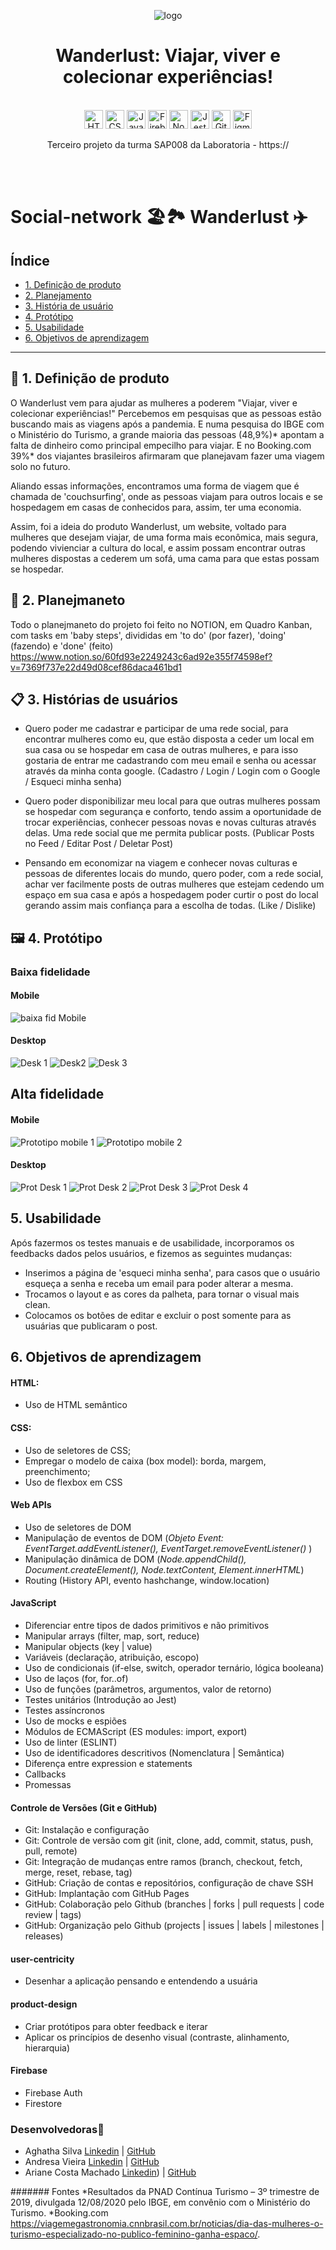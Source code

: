 <div align="center">

  ![logo](https://user-images.githubusercontent.com/109089136/202313770-142fc0da-823c-4ec3-8463-e3a495d13af1.png)

  # Wanderlust: Viajar, viver e colecionar experiências!
  
 <br>

  <img src="https://cdn.jsdelivr.net/gh/devicons/devicon/icons/html5/html5-original.svg" alt="HTML5" style="height: 30px;"/>
  <img src="https://cdn.jsdelivr.net/gh/devicons/devicon/icons/css3/css3-original.svg" alt="CSS3" style="height: 30px;"/>
  <img src="https://cdn.jsdelivr.net/gh/devicons/devicon/icons/javascript/javascript-original.svg" alt="JavaScript" style="height: 30px;"/>
  <img src="https://cdn.jsdelivr.net/gh/devicons/devicon/icons/firebase/firebase-plain.svg" alt="Firebase" style="height: 30px;"/>
  <img src="https://cdn.jsdelivr.net/gh/devicons/devicon/icons/nodejs/nodejs-plain.svg" alt="Node.js" style="height: 30px;"/>
  <img src="https://cdn.jsdelivr.net/gh/devicons/devicon/icons/jest/jest-plain.svg" alt="Jest" style="height: 30px;"/> 
  <img src="https://cdn.jsdelivr.net/gh/devicons/devicon/icons/github/github-original.svg" alt="GitHub" style="height: 30px;"/> 
  <img src="https://cdn.jsdelivr.net/gh/devicons/devicon/icons/figma/figma-original.svg" alt="Figma" style="height: 30px;"/>

  <br>

  Terceiro projeto da turma SAP008 da Laboratoria - https:// 
  
</div>
 <br>
  <br>

# Social-network 🏖️🏞️ Wanderlust ✈️


## Índice

* [1. Definição de produto](#1-Definição-de-pronto)
* [2. Planejamento](#2-Planejamento)
* [3. História de usuário](#3-História-de-usuário)
* [4. Protótipo](#4-Protótipo)
* [5. Usabilidade](#5-Usabilidade)
* [6. Objetivos de aprendizagem](#6-Objetivos-de-aprendizagem)


***

## 🚀 1. Definição de produto
O Wanderlust vem para ajudar as mulheres a poderem "Viajar, viver e colecionar experiências!"
Percebemos em pesquisas que as pessoas estão buscando mais as viagens após a pandemia. E numa pesquisa do IBGE com o Ministério do Turismo, a grande maioria das pessoas (48,9%)* apontam a falta de dinheiro como principal empecilho para viajar.
E no Booking.com 39%* dos viajantes brasileiros afirmaram que planejavam fazer uma viagem solo no futuro.

Aliando essas informações, encontramos uma forma de viagem que é chamada de 'couchsurfing', onde as pessoas viajam para outros locais e se hospedagem em casas de conhecidos para, assim, ter uma economia.

Assim, foi a ideia do produto Wanderlust, um website, voltado para mulheres que desejam viajar, de uma forma mais econômica, mais segura, podendo vivienciar a cultura do local, e assim possam encontrar outras mulheres dispostas a cederem um sofá, uma cama para que estas possam se hospedar.


## 📑 2. Planejmaneto

Todo o planejmaneto do projeto foi feito no NOTION, em Quadro Kanban, com tasks em 'baby steps', divididas em 'to do' (por fazer), 'doing' (fazendo) e 'done' (feito)
https://www.notion.so/60fd93e2249243c6ad92e355f74598ef?v=7369f737e22d49d08cef86daca461bd1


## 📋 3. Histórias de usuários

- Quero poder me cadastrar e participar de uma rede social, para encontrar mulheres como eu, que estão disposta a ceder um local em sua casa ou se hospedar em casa de outras mulheres, e para isso gostaria de entrar me cadastrando com meu email e senha ou acessar através da minha conta google.
(Cadastro / Login / Login com o Google / Esqueci minha senha)

- Quero poder disponibilizar meu local para que outras mulheres possam se hospedar com segurança e conforto, tendo assim a oportunidade de trocar experiências, conhecer pessoas novas e novas culturas através delas. Uma rede social que me permita publicar posts.
(Publicar Posts no Feed / Editar Post / Deletar Post)

- Pensando em economizar na viagem e conhecer novas culturas e pessoas de diferentes locais do mundo, quero poder, com a rede social, achar ver facilmente posts de outras mulheres que estejam cedendo um espaço em sua casa e após a hospedagem poder curtir o post do local gerando assim mais confiança para a escolha de todas.
(Like / Dislike)


## 🖼️ 4. Protótipo

### Baixa fidelidade

#### Mobile

![baixa fid Mobile](https://user-images.githubusercontent.com/109089136/202290193-5820fa07-68c0-48de-8f12-32fd0898567c.JPG)

#### Desktop

![Desk 1](https://user-images.githubusercontent.com/109089136/202291236-7b5e6394-0e9d-4162-81d2-6147b6acfd91.JPG)
![Desk2](https://user-images.githubusercontent.com/109089136/202291240-9ecc28bb-4271-47f8-9044-b894525bed00.JPG)
![Desk 3](https://user-images.githubusercontent.com/109089136/202291241-eb3aa6ab-6d34-4b1f-b231-ef1bc951316b.JPG)

## Alta fidelidade

#### Mobile
![Prototipo mobile 1](https://user-images.githubusercontent.com/109089136/202285498-a7cf719c-d136-4837-b03c-591734705ac8.JPG)
![Prototipo mobile 2](https://user-images.githubusercontent.com/109089136/202286014-e497a0b6-c69d-4700-a8d8-ab873d73ca5a.JPG)

#### Desktop

![Prot Desk 1](https://user-images.githubusercontent.com/109089136/202286977-aa9c113e-0e16-44e4-9c42-c8adcfb00edd.JPG)
![Prot Desk 2](https://user-images.githubusercontent.com/109089136/202286990-8e3eae49-af00-4622-b743-f3895cad0230.JPG)
![Prot Desk 3](https://user-images.githubusercontent.com/109089136/202287001-04b3e9dc-ed79-4538-81c7-16b53ff5e54d.JPG)
![Prot Desk 4](https://user-images.githubusercontent.com/109089136/202287007-4ab1b576-c035-49ed-9d86-0ab71c268c7a.JPG)


## 5. Usabilidade

Após fazermos os testes manuais e de usabilidade, incorporamos os feedbacks dados pelos usuários, e fizemos as seguintes mudanças:
- Inserimos a página de 'esqueci minha senha', para casos que o usuário esqueça a senha e receba um email para poder alterar a mesma.
- Trocamos o layout e as cores da palheta, para tornar o visual mais clean.
- Colocamos os botões de editar e excluir o post somente para as usuárias que publicaram o post.


## 6. Objetivos de aprendizagem

#### HTML: 
* Uso de HTML semântico

#### CSS:
* Uso de seletores de CSS;
* Empregar o modelo de caixa (box model): borda, margem, preenchimento;
* Uso de flexbox em CSS

#### Web APIs
* Uso de seletores de DOM
* Manipulação de eventos de DOM (<i>Objeto Event: EventTarget.addEventListener(), EventTarget.removeEventListener() </i>)
* Manipulação dinâmica de DOM (<i>Node.appendChild(), Document.createElement(), Node.textContent, Element.innerHTML</i>)
* Routing (History API, evento hashchange, window.location)

#### JavaScript
* Diferenciar entre tipos de dados primitivos e não primitivos
* Manipular arrays (filter, map, sort, reduce)
* Manipular objects (key | value)
* Variáveis (declaração, atribuição, escopo)
* Uso de condicionais (if-else, switch, operador ternário, lógica booleana)
* Uso de laços (for, for..of)
* Uso de funções (parâmetros, argumentos, valor de retorno)
* Testes unitários (Introdução ao Jest)
* Testes assíncronos
* Uso de mocks e espiões
* Módulos de ECMAScript (ES modules: import, export)
* Uso de linter (ESLINT)
* Uso de identificadores descritivos (Nomenclatura | Semântica)
* Diferença entre expression e statements
* Callbacks
* Promessas

#### Controle de Versões (Git e GitHub)
* Git: Instalação e configuração
* Git: Controle de versão com git (init, clone, add, commit, status, push, pull, remote)
* Git: Integração de mudanças entre ramos (branch, checkout, fetch, merge, reset, rebase, tag)
* GitHub: Criação de contas e repositórios, configuração de chave SSH
* GitHub: Implantação com GitHub Pages
* GitHub: Colaboração pelo Github (branches | forks | pull requests | code review | tags)
* GitHub: Organização pelo Github (projects | issues | labels | milestones | releases)

#### user-centricity
* Desenhar a aplicação pensando e entendendo a usuária

#### product-design
* Criar protótipos para obter feedback e iterar
* Aplicar os princípios de desenho visual (contraste, alinhamento, hierarquia)

#### Firebase
* Firebase Auth
* Firestore



### Desenvolvedoras👩
* Aghatha Silva [Linkedin](https://www.linkedin.com/in/aghatha-silva/) | [GitHub](https://github.com/AghathaK)
* Andresa Vieira [Linkedin](https://www.linkedin.com/in/andresa-vieira/) | [GitHub](https://github.com/Andresavieira28)
* Ariane Costa Machado [Linkedin](https://www.linkedin.com/in/arianecmachado/)) | [GitHub](https://github.com/ArianeCMachado)

####### Fontes
*Resultados da PNAD Contínua Turismo – 3º trimestre de 2019, divulgada 12/08/2020 pelo IBGE, em convênio com o Ministério do Turismo.
*Booking.com https://viagemegastronomia.cnnbrasil.com.br/noticias/dia-das-mulheres-o-turismo-especializado-no-publico-feminino-ganha-espaco/.



